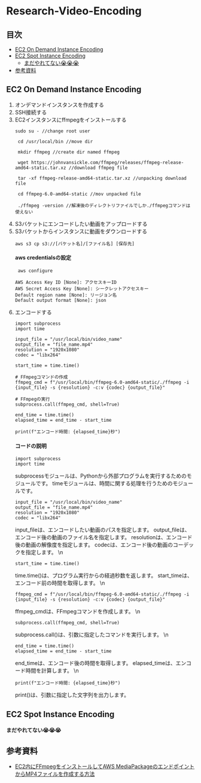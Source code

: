 # Research-Video-Encoding<!-- omit in toc -->

## 目次<!-- omit in toc -->
- [EC2 On Demand Instance Encoding](#ec2-on-demand-instance-encoding)
- [EC2 Spot Instance Encoding](#ec2-spot-instance-encoding)
    - [まだやれてない😭😭😭](#まだやれてない)
- [参考資料](#参考資料)

## EC2 On Demand Instance Encoding
1. オンデマンドインスタンスを作成する
2. SSH接続する
3. EC2インスタンスにffmpegをインストールする
   ```
   sudo su - //change root user 

    cd /usr/local/bin //move dir

    mkdir ffmpeg //create dir named ffmpeg

    wget https://johnvansickle.com/ffmpeg/releases/ffmpeg-release-amd64-static.tar.xz //download ffmpeg file

    tar -xf ffmpeg-release-amd64-static.tar.xz //unpacking download file

    cd ffmpeg-6.0-amd64-static //mov unpacked file

    ./ffmpeg -version //解凍後のディレクトリファイルでしか./ffmpegコマンドは使えない
    ```
4. S3バケットにエンコードしたい動画をアップロードする
5. S3バケットからインスタンスに動画をダウンロードする
   ```
   aws s3 cp s3://[バケット名]/[ファイル名] [保存先]
   ```
   #### aws credentialsの設定
   ```
    aws configure
    ```
    ```
    AWS Access Key ID [None]: アクセスキーID
    AWS Secret Access Key [None]: シークレットアクセスキー
    Default region name [None]: リージョン名
    Default output format [None]: json
    ```
6. エンコードする
    ```
    import subprocess
    import time

    input_file = "/usr/local/bin/video_name"
    output_file = "file_name.mp4"
    resolution = "1920x1080"
    codec = "libx264"

    start_time = time.time()

    # FFmpegコマンドの作成
    ffmpeg_cmd = f"/usr/local/bin/ffmpeg-6.0-amd64-static/./ffmpeg -i {input_file} -s {resolution} -c:v {codec} {output_file}"

    # FFmpegの実行
    subprocess.call(ffmpeg_cmd, shell=True)

    end_time = time.time()
    elapsed_time = end_time - start_time

    print(f"エンコード時間: {elapsed_time}秒")
    ```
    #### コードの説明
    ```
    import subprocess
    import time
    ```
    subprocessモジュールは、Pythonから外部プログラムを実行するためのモジュールです。
    timeモジュールは、時間に関する処理を行うためのモジュールです。
    <br />
    ```
    input_file = "/usr/local/bin/video_name"
    output_file = "file_name.mp4"
    resolution = "1920x1080"
    codec = "libx264"
    ```
    input_fileは、エンコードしたい動画のパスを指定します。
    output_fileは、エンコード後の動画のファイル名を指定します。
    resolutionは、エンコード後の動画の解像度を指定します。
    codecは、エンコード後の動画のコーデックを指定します。
    \n
    ```
    start_time = time.time()
    ```
    time.time()は、プログラム実行からの経過秒数を返します。
    start_timeは、エンコード前の時間を取得します。
    \n
    ```
    ffmpeg_cmd = f"/usr/local/bin/ffmpeg-6.0-amd64-static/./ffmpeg -i {input_file} -s {resolution} -c:v {codec} {output_file}"
    ```
    ffmpeg_cmdは、FFmpegコマンドを作成します。
    \n
    ```
    subprocess.call(ffmpeg_cmd, shell=True)
    ```
    subprocess.call()は、引数に指定したコマンドを実行します。
    \n
    ```
    end_time = time.time()
    elapsed_time = end_time - start_time
    ```
    end_timeは、エンコード後の時間を取得します。
    elapsed_timeは、エンコード時間を計算します。
    \n
    ```
    print(f"エンコード時間: {elapsed_time}秒")
    ```
    print()は、引数に指定した文字列を出力します。

## EC2 Spot Instance Encoding
#### まだやれてない😭😭😭

## 参考資料
- [EC2内にFFmpegをインストールしてAWS MediaPackageのエンドポイントからMP4ファイルを作成する方法](https://www.monster-dive.com/blog/web_system/20210209_002010.php)

[def]: #参考資料